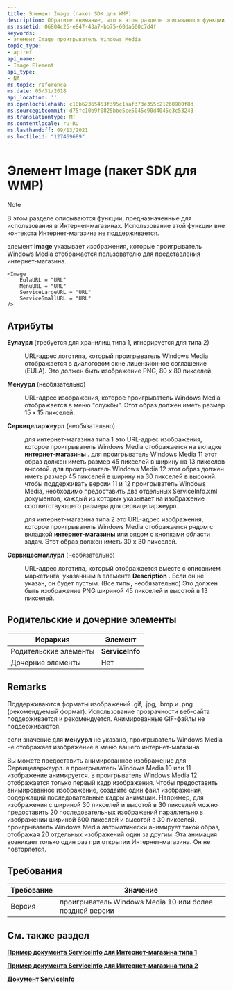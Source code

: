 ```yaml
---
title: Элемент Image (пакет SDK для WMP)
description: Обратите внимание, что в этом разделе описываются функции, предназначенные для использования Интернет-магазинами. | Элемент Image (пакет SDK для WMP)
ms.assetid: 06804c26-e847-43a7-bb75-60da600c7d4f
keywords:
- элемент Image проигрыватель Windows Media
topic_type:
- apiref
api_name:
- Image Element
api_type:
- NA
ms.topic: reference
ms.date: 05/31/2018
api_location: ''
ms.openlocfilehash: c10b62365453f395c1aaf373e355c21260900f8d
ms.sourcegitcommit: d75fc10b9f0825bbe5ce5045c90d4045e3c53243
ms.translationtype: MT
ms.contentlocale: ru-RU
ms.lasthandoff: 09/13/2021
ms.locfileid: "127469689"
---
```

# <a name="image-element-wmp-sdk"></a>Элемент Image (пакет SDK для WMP)

> [!Note]  
> В этом разделе описываются функции, предназначенные для использования в Интернет-магазинах. Использование этой функции вне контекста Интернет-магазина не поддерживается.

 

элемент **Image** указывает изображения, которые проигрыватель Windows Media отображается пользователю для представления интернет-магазина.

``` syntax
<Image
    EulaURL = "URL"
    MenuURL = "URL"
    ServiceLargeURL = "URL"
    ServiceSmallURL = "URL"
/>
```

## <a name="attributes"></a>Атрибуты

<dl> <dt>

<span id="EulaURL__required_for_type_1_stores__ignored_for_type_2_"></span><span id="eulaurl__required_for_type_1_stores__ignored_for_type_2_"></span><span id="EULAURL__REQUIRED_FOR_TYPE_1_STORES__IGNORED_FOR_TYPE_2_"></span>**Еулаурл** (требуется для хранилищ типа 1, игнорируется для типа 2)
</dt> <dd>

URL-адрес логотипа, который проигрыватель Windows Media отображается в диалоговом окне лицензионное соглашение (EULA). Это должен быть изображение PNG, 80 x 80 пикселей.

</dd> <dt>

<span id="MenuURL__optional_"></span><span id="menuurl__optional_"></span><span id="MENUURL__OPTIONAL_"></span>**Менуурл** (необязательно)
</dt> <dd>

URL-адрес изображения, которое проигрыватель Windows Media отображается в меню "службы". Этот образ должен иметь размер 15 x 15 пикселей.

</dd> <dt>

<span id="ServiceLargeURL__optional_"></span><span id="servicelargeurl__optional_"></span><span id="SERVICELARGEURL__OPTIONAL_"></span>**Сервицеларжеурл** (необязательно)
</dt> <dd>

для интернет-магазина типа 1 это URL-адрес изображения, которое проигрыватель Windows Media отображается на вкладке **интернет-магазины** . для проигрыватель Windows Media 11 этот образ должен иметь размер 45 пикселей в ширину на 13 пикселов высотой. для проигрыватель Windows Media 12 этот образ должен иметь размер 45 пикселей в ширину на 30 пикселей в высокий. чтобы поддерживать версии 11 и 12 проигрыватель Windows Media, необходимо предоставить два отдельных ServiceInfo.xml документов, каждый из которых указывает на изображение соответствующего размера для сервицеларжеурл.

для интернет-магазина типа 2 это URL-адрес изображения, которое проигрыватель Windows Media отображается рядом с вкладкой **интернет-магазины** или рядом с кнопками области задач. Этот образ должен иметь 30 x 30 пикселей.

</dd> <dt>

<span id="ServiceSmallURL__optional_"></span><span id="servicesmallurl__optional_"></span><span id="SERVICESMALLURL__OPTIONAL_"></span>**Сервицесмаллурл** (необязательно)
</dt> <dd>

URL-адрес логотипа, который отображается вместе с описанием маркетинга, указанным в элементе **Description** . Если он не указан, он будет пустым. (Все типы, необязательно) Это должен быть изображение PNG шириной 45 пикселей и высотой в 13 пикселей.

</dd> </dl>

## <a name="parentchild-elements"></a>Родительские и дочерние элементы



| Иерархия       | Элемент         |
|-----------------|-----------------|
| Родительские элементы | **ServiceInfo** |
| Дочерние элементы  | Нет            |



 

## <a name="remarks"></a>Remarks

Поддерживаются форматы изображений .gif, .jpg, .bmp и .png (рекомендуемый формат). Использование прозрачности веб-сайта поддерживается и рекомендуется. Анимированные GIF-файлы не поддерживаются.

если значение для **менуурл** не указано, проигрыватель Windows Media не отображает изображение в меню вашего интернет-магазина.

Вы можете предоставить анимированное изображение для Сервицеларжеурл. в проигрыватель Windows Media 10 или 11 изображение анимируется. в проигрыватель Windows Media 12 отображается только первый кадр изображения. Чтобы предоставить анимированное изображение, создайте один файл изображения, содержащий последовательные кадры анимации. Например, для изображения с шириной 30 пикселей и высотой в 30 пикселей можно предоставить 20 последовательных изображений параллельно в изображении шириной 600 пикселей и высотой в 30 пикселей. проигрыватель Windows Media автоматически анимирует такой образ, отображая 20 отдельных изображений один за другим. Эта анимация возникает только один раз при открытии Интернет-магазина. Он не повторяется.

## <a name="requirements"></a>Требования



| Требование | Значение |
|--------------------|---------------------------------------------|
| Версия<br/> | проигрыватель Windows Media 10 или более поздней версии<br/> |



## <a name="see-also"></a>См. также раздел

<dl> <dt>

[**Пример документа ServiceInfo для Интернет-магазина типа 1**](example-serviceinfo-document-for-a-type-1-online-store.md)
</dt> <dt>

[**Пример документа ServiceInfo для Интернет-магазина типа 2**](example-serviceinfo-document-for-a-type-2-online-store.md)
</dt> <dt>

[**Документ ServiceInfo**](serviceinfo-document.md)
</dt> </dl>

 

 





